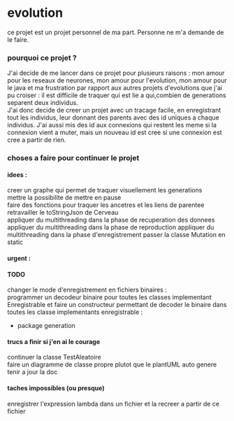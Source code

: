 # evolution

ce projet est un projet personnel de ma part. Personne ne m'a demande de le faire.

### pourquoi ce projet ?
J'ai decide de me lancer dans ce projet pour plusieurs raisons : mon amour pour les reseaux de neurones, mon amour pour l'evolution, mon amour pour le java et ma frustration par rapport aux autres projets d'evolutions que j'ai pu croiser : il est difficile de traquer qui est lie a qui,combien de generations separent deux individus.  
J'ai donc decide de creer un projet avec un tracage facile, en enregistrant tout les individus, leur donnant des parents avec des id uniques a chaque individus. J'ai aussi mis des id aux connexions qui restent les meme si la connexion vient a muter, mais un nouveau id est cree si une connexion est cree a partir de rien.


### choses a faire pour continuer le projet

#### idees : 

creer un graphe qui permet de traquer visuellement les generations  
mettre la possibilite de mettre en pause  
faire des fonctions pour traquer les ancetres et les liens de parentee  
retravailler le toStringJson de Cerveau  
appliquer du multithreading dans la phase de recuperation des donnees
appliquer du multithreading dans la phase de reproduction
appliquer du multithreading dans la phase d'enregistrement
passer la classe Mutation en static

#### urgent :

#### TODO
changer le mode d'enregistrement en fichiers binaires :  
programmer un decodeur binaire pour toutes les classes implementant Enregistrable et faire un constructeur permettant de decoder le binaire dans toutes les classe implementants enregistrable :  
 - package generation



#### trucs a finir si j'en ai le courage

continuer la classe TestAleatoire  
faire un diagramme de classe propre plutot que le plantUML auto genere  
tenir a jour la doc  

#### taches impossibles (ou presque)
enregistrer l'expression lambda dans un fichier et la recreer a partir de ce fichier  
